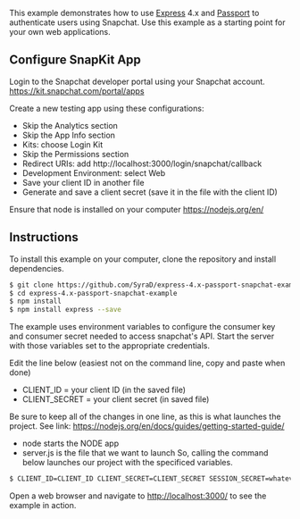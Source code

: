 This example demonstrates how to use [Express](http://expressjs.com/) 4.x and
[Passport](http://passportjs.org/) to authenticate users using Snapchat.  Use
this example as a starting point for your own web applications.
## Configure SnapKit App

Login to the Snapchat developer portal using your Snapchat account.
https://kit.snapchat.com/portal/apps

Create a new testing app using these configurations:
* Skip the Analytics section
* Skip the App Info section
* Kits: choose Login Kit
* Skip the Permissions section
* Redirect URIs:  add http://localhost:3000/login/snapchat/callback
* Development Environment: select Web
* Save your client ID in another file
* Generate and save a client secret (save it in the file with the client ID)

Ensure that node is installed on your computer
https://nodejs.org/en/

## Instructions

To install this example on your computer, clone the repository and install
dependencies.

```bash
$ git clone https://github.com/SyraD/express-4.x-passport-snapchat-example.git
$ cd express-4.x-passport-snapchat-example
$ npm install
$ npm install express --save
```

The example uses environment variables to configure the consumer key and
consumer secret needed to access snapchat's API.  Start the server with those
variables set to the appropriate credentials.

Edit the line below (easiest not on the command line, copy and paste when done)
* CLIENT_ID = your client ID (in the saved file)
* CLIENT_SECRET = your client secret (in saved file)

Be sure to keep all of the changes in one line, as this is what launches the project. 
See link: https://nodejs.org/en/docs/guides/getting-started-guide/
* node starts the NODE app
* server.js is the file that we want to launch
So, calling the command below launches our project with the specificed variables.

```bash
$ CLIENT_ID=CLIENT_ID CLIENT_SECRET=CLIENT_SECRET SESSION_SECRET=whatever node server.js
```

Open a web browser and navigate to [http://localhost:3000/](http://localhost:3000/)
to see the example in action.
